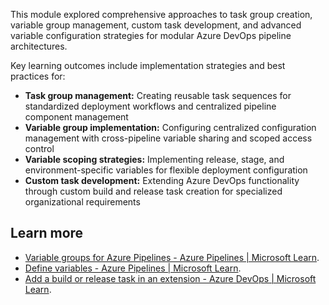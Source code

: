 This module explored comprehensive approaches to task group creation, variable group management, custom task development, and advanced variable configuration strategies for modular Azure DevOps pipeline architectures.

Key learning outcomes include implementation strategies and best practices for:

- **Task group management:** Creating reusable task sequences for standardized deployment workflows and centralized pipeline component management
- **Variable group implementation:** Configuring centralized configuration management with cross-pipeline variable sharing and scoped access control
- **Variable scoping strategies:** Implementing release, stage, and environment-specific variables for flexible deployment configuration
- **Custom task development:** Extending Azure DevOps functionality through custom build and release task creation for specialized organizational requirements

## Learn more

- [Variable groups for Azure Pipelines - Azure Pipelines \| Microsoft Learn](/azure/devops/pipelines/library/variable-groups).
- [Define variables - Azure Pipelines \| Microsoft Learn](/azure/devops/pipelines/process/variables).
- [Add a build or release task in an extension - Azure DevOps \| Microsoft Learn](/azure/devops/extend/develop/add-build-task).
